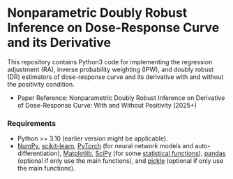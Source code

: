 # Nonparametric Doubly Robust Inference on Dose-Response Curve and its Derivative
This repository contains Python3 code for implementing the regression adjustment (RA), inverse probability weighting (IPW), and doubly robust (DR) estimators of dose-response curve and its derivative with and without the positivity condition.

- Paper Reference: Nonparametric Doubly Robust Inference on Derivative of Dose-Response Curve: With and Without Positivity (2025+)

### Requirements

- Python >= 3.10 (earlier version might be applicable).
- [NumPy](http://www.numpy.org/), [scikit-learn](https://scikit-learn.org/stable/), [PyTorch](https://pytorch.org/) (for neural network models and auto-differentiation), [Matplotlib](https://matplotlib.org/), [SciPy](https://www.scipy.org/) (for some [statistical functions](https://docs.scipy.org/doc/scipy/reference/stats.html)), [pandas](https://pandas.pydata.org/) (optional if only use the main functions), and [pickle](https://docs.python.org/3/library/pickle.html) (optional if only use the main functions).
